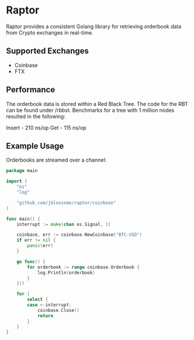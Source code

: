 # Raptor
Raptor provides a consistent Golang library for retrieving orderbook data from Crypto exchanges in real-time.

## Supported Exchanges
- Coinbase
- FTX

## Performance
The orderbook data is stored within a Red Black Tree. The code for the RBT can be found under /rbbst. Benchmarks for a tree with 1 million nodes resulted in the following:

Insert - 210 ns/op
Get    - 115 ns/op

## Example Usage
Orderbooks are streamed over a channel:

```go
package main

import (
	"os"
	"log"

	"github.com/jbloxsome/raptor/coinbase"
)

func main() {
	interrupt := make(chan os.Signal, 1)

	coinbase, err := coinbase.NewCoinbase("BTC-USD")
	if err != nil {
		panic(err)
	}

	go func() {
		for orderbook := range coinbase.Orderbook {
			log.Println(orderbook) 
		}
	}()

	for {
		select {
		case <-interrupt:
			coinbase.Close()
			return
		}
	}
}
```
